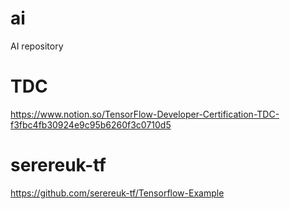 # ai
AI repository

# TDC
https://www.notion.so/TensorFlow-Developer-Certification-TDC-f3fbc4fb30924e9c95b6260f3c0710d5


# serereuk-tf
https://github.com/serereuk-tf/Tensorflow-Example


